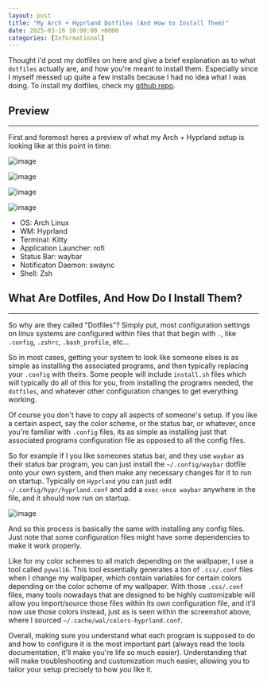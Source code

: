 ```yaml
---
layout: post
title: "My Arch + Hyprland Dotfiles (And How to Install Them)"
date: 2025-03-16 10:00:00 +0000
categories: [Informational]
---
```


Thought i'd post my dotfiles on here and give a brief explanation as to what `dotfiles` actually are, and how you're meant to install them. Especially since I myself messed up quite a few installs because I had no idea what I was doing. To install my dotfiles, check my [github repo](https://github.com/partyh4t/arch-dotfiles/tree/main).

## Preview
---
First and foremost heres a preview of what my Arch + Hyprland setup is looking like at this point in time:

![image](https://github.com/user-attachments/assets/0a73e916-1a7c-4091-9c4c-c89c04b648db)

![image](https://github.com/user-attachments/assets/26306714-9c66-4074-a361-16196a462d1a)

![image](https://github.com/user-attachments/assets/2e7459f5-8321-4eff-9948-61b06fc46b04)

![image](https://github.com/user-attachments/assets/4aec59de-7b65-445e-84eb-a9f7192c6587)

- OS: Arch Linux
- WM: Hyprland
- Terminal: Kitty
- Application Launcher: rofi
- Status Bar: waybar
- Notificaton Daemon: swaync
- Shell: Zsh

## What Are Dotfiles, And How Do I Install Them?
---
So why are they called "Dotfiles"? Simply put, most configuration settings on linux systems are configured within files that that begin with `.`, like `.config`, `.zshrc`, `.bash_profile`, etc...

So in most cases, getting your system to look like someone elses is as simple as installing the associated programs, and then typically replacing your `.config` with theirs. Some people will include `install.sh` files which will typically do all of this for you, from installing the programs needed, the `dotfiles`, and whatever other configuration changes to get everything working. 

Of course you don't have to copy all aspects of someone's setup. If you like a certain aspect, say the color scheme, or the status bar, or whatever, once you're familiar with `.config` files, its as simple as installing just that associated programs configuration file as opposed to all the config files.

So for example if I you like someones status bar, and they use `waybar` as their status bar program, you can just install the `~/.config/waybar` dotfile onto your own system, and then make any necessary changes for it to run on startup. Typically on `Hyprland` you can just edit `~/.config/hypr/hyprland.conf` and add a `exec-once waybar` anywhere in the file, and it should now run on startup.

![image](https://github.com/user-attachments/assets/96ba22b3-285e-45d7-a591-dfaa589427c3)

And so this process is basically the same with installing any config files. Just note that some configuration files might have some dependencies to make it work properly. 

Like for my color schemes to all match depending on the wallpaper, I use a tool called `pywal16`. This tool essentially generates a ton of `.css/.conf` files when I change my wallpaper, which contain variables for certain colors depending on the color scheme of my wallpaper. With those `.css/.conf` files, many tools nowadays that are designed to be highly customizable will allow you import/source those files within its own configuration file, and it'll now use those colors instead, just as is seen within the screenshot above, where I sourced `~/.cache/wal/colors-hyprland.conf`.

Overall, making sure you understand what each program is supposed to do and how to configure it is the most important part (always read the tools documentation, it'll make you're life so much easier). Understanding that will make troubleshooting and customization much easier, allowing you to tailor your setup precisely to how _you_ like it.


